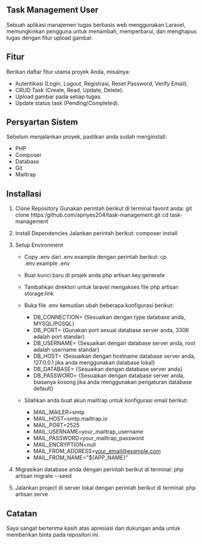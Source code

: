 ## Task Management User

Sebuah aplikasi manajemen tugas berbasis web menggunakan Laravel, memungkinkan pengguna untuk menambah, memperbarui, dan menghapus tugas dengan fitur upload gambar.

## Fitur

Berikan daftar fitur utama proyek Anda, misalnya:
- Autentikasi (Login, Logout, Registrasi, Reset Password, Verify Email).
- CRUD Task (Create, Read, Update, Delete).
- Upload gambar pada setiap tugas.
- Update status task (Pending/Completed).

## Persyartan Sistem

Sebelum menjalankan proyek, pastikan anda sudah menginstall:

- PHP
- Composer
- Database
- Git
- Mailtrap

## Installasi

1. Clone Repository
    Gunakan perintah berikut di terminal favorit anda:
    git clone https:/github.com/apriyes204/task-management.git
    cd task-management
   
3. Install Dependencies
    Jalankan perintah berikut:
    composer install
   
5. Setup Environment
   
   - Copy .env dari .env.example dengan perintah berikut:
    cp .env.example .env

   - Buat kunci baru di projek anda
    php artisan key:generate

   - Tambahkan direktori untuk laravel mengakses file
    php artisan storage:link

   - Buka file .env kemudian ubah beberapa konfigurasi berikut:
        - DB_CONNECTION= {Sesuaikan dengan type database anda, MYSQL/PGSQL}
        - DB_PORT= {Gunakan port sesuai database server anda, 3306 adalah port standar}
        - DB_USERNAME= {Sesuaikan dengan database server anda, root adalah username standar}
        - DB_HOST= {Sesuaikan dengan hostname database server anda, 127.0.0.1 jika anda menggunakan database lokal}
        - DB_DATABASE= {Sesuaikan dengan database server anda}
        - DB_PASSWORD= {Sesuaikan dengan database server anda, biasanya kosong jika anda menggunakan pengaturan database default}

    - Silahkan anda buat akun mailtrap untuk konfigurasi email berikut:
        - MAIL_MAILER=smtp
        - MAIL_HOST=smtp.mailtrap.io
        - MAIL_PORT=2525
        - MAIL_USERNAME=your_mailtrap_username
        - MAIL_PASSWORD=your_mailtrap_password
        - MAIL_ENCRYPTION=null
        - MAIL_FROM_ADDRESS=your_email@example.com
        - MAIL_FROM_NAME="${APP_NAME}"

6. Migrasikan database anda dengan perintah berikut di terminal:
   php artisan migrate --seed

8. Jalankan project di server lokal dengan perintah berikut di terminal:
   php artisan serve

## Catatan
Saya sangat berterima kasih atas apresiasi dan dukungan anda untuk memberikan binta pada repositori ini.
